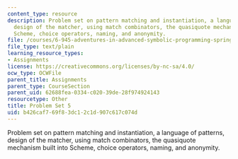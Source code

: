 ```yaml
---
content_type: resource
description: Problem set on pattern matching and instantiation, a language of patterns,
  design of the matcher, using match combinators, the quasiquote mechanism built into
  Scheme, choice operators, naming, and anonymity.
file: /courses/6-945-adventures-in-advanced-symbolic-programming-spring-2009/b426caf769f83dc12c1d907c617c074d_assn06.txt
file_type: text/plain
learning_resource_types:
- Assignments
license: https://creativecommons.org/licenses/by-nc-sa/4.0/
ocw_type: OCWFile
parent_title: Assignments
parent_type: CourseSection
parent_uid: 62688fea-0334-c020-39de-28f974924143
resourcetype: Other
title: Problem Set 5
uid: b426caf7-69f8-3dc1-2c1d-907c617c074d
---
```

Problem set on pattern matching and instantiation, a language of patterns, design of the matcher, using match combinators, the quasiquote mechanism built into Scheme, choice operators, naming, and anonymity.